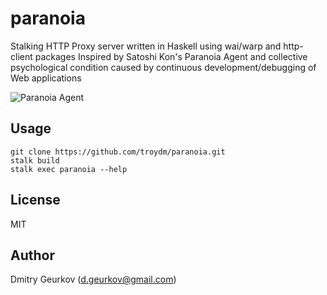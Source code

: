 paranoia
========

Stalking HTTP Proxy server written in Haskell using wai/warp and http-client packages
Inspired by Satoshi Kon's Paranoia Agent and collective psychological condition caused by continuous development/debugging of Web applications

![Paranoia Agent](http://i.imgur.com/zXMBlV0.jpg)

Usage
--------

    git clone https://github.com/troydm/paranoia.git
    stalk build
    stalk exec paranoia --help

License
-------
MIT

Author
----------
Dmitry Geurkov (d.geurkov@gmail.com)
